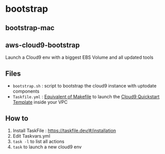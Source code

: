 # bootstrap

## bootstrap-mac

## aws-cloud9-bootstrap

Launch a Cloud9 env with a biggest EBS Volume and all updated tools

## Files

- `bootstrap.sh` : script to bootstrap the cloud9 instance with uptodate components
- `Taskfile.yml` : [Equivalent of Makefile](https://taskfile.dev) to launch the [Cloud9 Quickstart Template](https://github.com/aws-quickstart/quickstart-cloud9-ide) inside your VPC

## How to

1. Install TaskFile : https://taskfile.dev/#/installation
1. Edit Taskvars.yml
1. `task -l` to list all actions
1. `task` to launch a new cloud9 env

